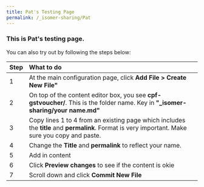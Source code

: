 ```yaml
---
title: Pat's Testing Page
permalink: /_isomer-sharing/Pat
---
```


### This is Pat's testing page. 

You can also try out by following the steps below: 

Step | What to do
:---|:---
1 | At the main configuration page, click **Add File > Create New File"**
2 | On top of the content editor box, you see **cpf-gstvoucher/**. This is the folder name. Key in **"_isomer-sharing/your name.md"**
3 | Copy lines 1 to 4 from an existing page which includes the **title** and **permalink**. Format is very important. Make sure you copy and paste. 
4 | Change the **Title** and **permalink** to reflect your name. 
5 | Add in content
6 | Click **Preview changes** to see if the content is okie
7 | Scroll down and click **Commit New File**
